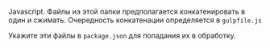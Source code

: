 Javascript. Файлы иэ этой папки предполагается конкатенировать в один и сжимать. Очередность конкатенации определяется в `gulpfile.js`

Укажите эти файлы в `package.json` для попадания их в обработку.
